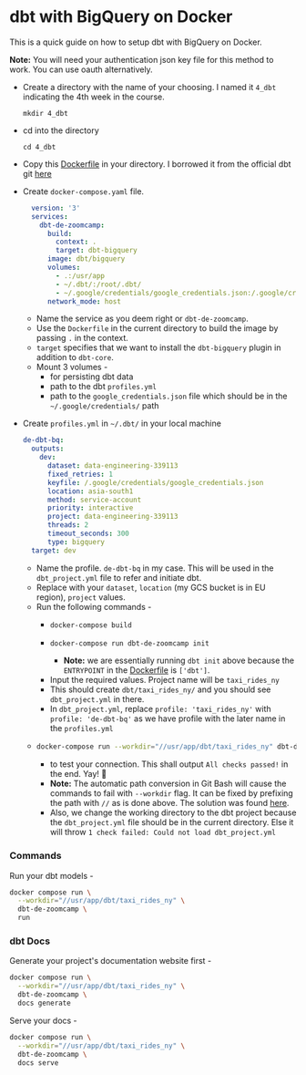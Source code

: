 # dbt with BigQuery on Docker

This is a quick guide on how to setup dbt with BigQuery on Docker.

**Note:** You will need your authentication json key file for this method to work. You can use oauth alternatively.

- Create a directory with the name of your choosing. I named it `4_dbt` indicating the 4th week in the course. 
  ```
  mkdir 4_dbt
  ```
- cd into the directory
  ```
  cd 4_dbt
  ```
- Copy this [Dockerfile](Dockerfile) in your directory. I borrowed it from the official dbt git [here](https://github.com/dbt-labs/dbt-core/blob/main/docker/Dockerfile)
- Create `docker-compose.yaml` file.
  ```yaml
    version: '3'
    services:
      dbt-de-zoomcamp:
        build:
          context: .
          target: dbt-bigquery
        image: dbt/bigquery
        volumes:
          - .:/usr/app
          - ~/.dbt/:/root/.dbt/
          - ~/.google/credentials/google_credentials.json:/.google/credentials/google_credentials.json
        network_mode: host
  ```
  -   Name the service as you deem right or `dbt-de-zoomcamp`.
  -   Use the `Dockerfile` in the current directory to build the image by passing `.` in the context.
  -   `target` specifies that we want to install the `dbt-bigquery` plugin in addition to `dbt-core`.
  -  Mount 3 volumes -
     - for persisting dbt data
     - path to the dbt `profiles.yml`
     - path to the `google_credentials.json` file which should be in the `~/.google/credentials/` path

- Create `profiles.yml` in `~/.dbt/` in your local machine
    ```yaml
    de-dbt-bq:
      outputs:
        dev:
          dataset: data-engineering-339113
          fixed_retries: 1
          keyfile: /.google/credentials/google_credentials.json
          location: asia-south1
          method: service-account
          priority: interactive
          project: data-engineering-339113
          threads: 2
          timeout_seconds: 300
          type: bigquery
      target: dev
    ```
    - Name the profile. `de-dbt-bq` in my case. This will be used in the `dbt_project.yml` file to refer and initiate dbt.
    - Replace with your `dataset`, `location` (my GCS bucket is in EU region), `project` values.
  - Run the following commands -
    - ```bash 
      docker-compose build 
      ```
    - ```bash 
      docker-compose run dbt-de-zoomcamp init
      ``` 
      - **Note:** we are essentially running `dbt init` above because the `ENTRYPOINT` in the [Dockerfile](Dockerfile) is `['dbt']`.
    - Input the required values. Project name will be `taxi_rides_ny`
    - This should create `dbt/taxi_rides_ny/` and you should see `dbt_project.yml` in there.
    - In `dbt_project.yml`, replace `profile: 'taxi_rides_ny'` with `profile: 'de-dbt-bq'` as we have profile with the later name in the `profiles.yml`
  - ```bash
    docker-compose run --workdir="//usr/app/dbt/taxi_rides_ny" dbt-de-zoomcamp debug
     ``` 
    - to test your connection. This shall output `All checks passed!` in the end. Yay! 🎉 
    - **Note:** The automatic path conversion in Git Bash will cause the commands to fail with `--workdir` flag. It can be fixed by prefixing the path with `//` as is done above. The solution was found [here](https://github.com/docker/cli/issues/2204#issuecomment-638993192).
    - Also, we change the working directory to the dbt project because the `dbt_project.yml` file should be in the current directory. Else it will throw `1 check failed: Could not load dbt_project.yml`


### Commands

Run your dbt models -
```bash
docker compose run \
  --workdir="//usr/app/dbt/taxi_rides_ny" \
  dbt-de-zoomcamp \
  run
```

### dbt Docs

Generate your project's documentation website first - 
```bash
docker compose run \
  --workdir="//usr/app/dbt/taxi_rides_ny" \
  dbt-de-zoomcamp \
  docs generate
```

Serve your docs -

```bash
docker compose run \
  --workdir="//usr/app/dbt/taxi_rides_ny" \
  dbt-de-zoomcamp \
  docs serve 
```